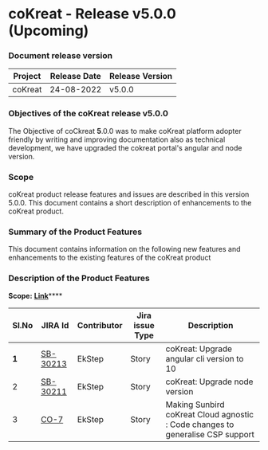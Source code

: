 # coKreat - Release v5.0.0 (Upcoming)

### Document release version <a href="#document-release-version" id="document-release-version"></a>

| Project | Release Date | Release Version |
| ------- | ------------ | --------------- |
| coKreat | 24-08-2022   | v5.0.0          |

### **Objectives of the coKreat release v5.0.0**

The Objective of coCkreat **5**.0.0 was to make coKreat platform adopter friendly by writing and improving documentation also as technical development, we have upgraded the cokreat portal's angular and node version.

### Scope

coKreat product release features and issues are described in this version 5.0.0. This document contains a short description of enhancements to the coKreat product.

### **Summary of the Product Features**

This document contains information on the following new features and enhancements to the existing features of the coKreat product

### **Description of the Product Features**

**Scope:** [**Link**](https://project-sunbird.atlassian.net/issues/?filter=12539)****

| Sl.No | JIRA Id                                                           | Contributor | Jira issue Type | Description                                                                    |
| ----- | ----------------------------------------------------------------- | ----------- | --------------- | ------------------------------------------------------------------------------ |
| **1** | [SB-30213](https://project-sunbird.atlassian.net/browse/SB-30213) | EkStep      | Story           | coKreat: Upgrade angular cli version to 10                                     |
| 2     | [SB-30211](https://project-sunbird.atlassian.net/browse/SB-30211) | EkStep      | Story           | coKreat: Upgrade node version                                                  |
| 3     | [CO-7](https://project-sunbird.atlassian.net/browse/CO-7)         | EkStep      | Story           | Making Sunbird coKreat Cloud agnostic : Code changes to generalise CSP support |
